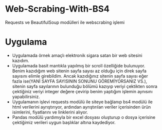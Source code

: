 # Web-Scrabing-With-BS4
Requests ve BeautifulSoup modülleri ile webscrabing işlemi

# Uygulama
- Uygulamada örnek amaçlı elektronik sigara satan bir web sitesini kazıdım.
- Uygulamada basit mantıkla yapılmış bir scroll özelliğide bulunuyor. Benim kazıdığım web sitenin sayfa sayısı az olduğu için direk sayfa sayısını elimle girebildim. Ancak kazıdığınız sitenin sayfa sayısı eğer fazla ise(YANİ SAYFA SAYISININ SONUNU GÖREMİYORSANIZ VS.), sitenin sayfa sayılarının bulunduğu bölümü kazıyıp veriyi çektikten sonra çektiğiniz veriyi integer değere çevirip benim yaptığım işlemin aynısını yapabilirsiniz.
- Uygulamanın işlevi requests modülü ile siteye bağlanıp bs4 modülü ile html verilerini ayrıştırıyor, ardından ayrıştırılan veriler içerisinden ürün isimlerini, fiyatlarını ve linklerini alıyor.
- Pandas modülü yardımıyla bir excel dosyası oluşturup o dosya içerisine çektiğimiz verileri uygun başlıklar altına kaydediyor.
